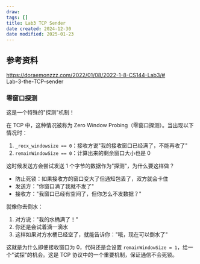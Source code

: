 ```yaml
---
draw:
tags: []
title: Lab3 TCP Sender
date created: 2024-12-30
date modified: 2025-01-23
---
```


## 参考资料

https://doraemonzzz.com/2022/01/08/2022-1-8-CS144-Lab3/#  
Lab-3-the-TCP-sender

###


### 零窗口探测

这是一个特殊的"探测"机制！

在 TCP 中，这种情况被称为 Zero Window Probing（零窗口探测）。当出现以下情况时：

1. `_recx_windowsize == 0`：接收方说"我的接收窗口已经满了，不能再收了"
2. `remainWindowSize == 0`：计算出来的剩余窗口大小也是 0

这时候发送方会尝试发送 1 个字节的数据作为"探测"，为什么要这样做？

- 防止死锁：如果接收方的窗口变大了但通知包丢了，双方就会卡住
- 发送方："你窗口满了我就不发了"
- 接收方："我窗口已经有空间了，但你怎么不发数据？"

就像你去倒水：

1. 对方说："我的水桶满了！"
2. 你还是会试着滴一滴水
3. 这样如果对方水桶已经空了，就能告诉你："哦，现在可以倒水了"

这就是为什么即便接收窗口为 0，代码还是会设置 `remainWindowSize = 1`，给一个"试探"的机会。这是 TCP 协议中的一个重要机制，保证通信不会死锁。
